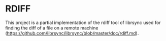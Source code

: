 #  RDIFF

This project is a partial implementation of the rdiff tool of librsync used for finding the diff of a file on a remote machine (https://github.com/librsync/librsync/blob/master/doc/rdiff.md). 